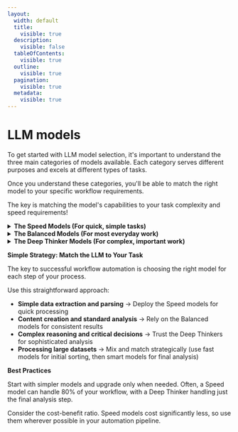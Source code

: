 ```yaml
---
layout:
  width: default
  title:
    visible: true
  description:
    visible: false
  tableOfContents:
    visible: true
  outline:
    visible: true
  pagination:
    visible: true
  metadata:
    visible: true
---
```


# LLM models

To get started with LLM model selection, it's important to understand the three main categories of models available. Each category serves different purposes and excels at different types of tasks.

Once you understand these categories, you'll be able to match the right model to your specific workflow requirements.

The key is matching the model's capabilities to your task complexity and speed requirements!

<details>

<summary><strong>The Speed  Models (For quick, simple tasks)</strong> </summary>

These models are optimized for speed and efficiency, making them perfect for high-volume, straightforward operations

* **gpt-4o-mini** - Super fast processing, excellent for simple data extractions and repetitive automation work
* **Claude-haiku** - Lightning quick responses that are perfect for basic classification and simple text processing tasks
* **Gemini-flash-lite** - The most cost-effective option that handles simple parsing and basic operations exceptionally well
* Use these when you need to process large volumes of simple tasks quickly
* Great for initial data sorting and basic text manipulation

</details>

<details>

<summary><strong>The Balanced Models (For most everyday work)</strong></summary>

The reliable workhorses that handle the majority of your automation needs with consistent quality

* **gpt-4o** - The dependable all-rounder that handles most workflow tasks with solid performance across the board
* **Claude-sonnet** - Exceptional at understanding context and nuance, making it ideal for more sophisticated text analysis
* **Gemini-flash** - Outstanding value proposition with good performance across all types of automation tasks
* These are your go-to models for standard workflow automation
* Perfect for content creation, moderate analysis, and general processing tasks
* The sweet spot between speed and intelligence for most use cases

</details>

<details>

<summary><strong>The Deep Thinker Models (For complex, important work)</strong></summary>

When you need the highest level of reasoning and analysis for critical automation workflows

* **o3** - The most advanced reasoner available, use this for workflows requiring complex problem-solving and multi-step logic
* **Claude-opus** - Exceptional at complex analysis, deep understanding, and handling nuanced automation requirements
* **Gemini-pro** - Can process and analyze huge amounts of information simultaneously, perfect for large-scale data workflows
* Reserve these for your most important and complex automations
* Use when accuracy and sophisticated reasoning are more important than speed
* Best for final analysis, complex decision-making, and critical business processes

</details>

**Simple Strategy: Match the LLM to Your Task**

The key to successful workflow automation is choosing the right model for each step of your process.

Use this straightforward approach:

* **Simple data extraction and parsing** → Deploy the Speed models for quick processing
* **Content creation and standard analysis** → Rely on the Balanced models for consistent results
* **Complex reasoning and critical decisions** → Trust the Deep Thinkers for sophisticated analysis
* **Processing large datasets** → Mix and match strategically (use fast models for initial sorting, then smart models for final analysis)

**Best Practices**

Start with simpler models and upgrade only when needed. Often, a Speed model can handle 80% of your workflow, with a Deep Thinker handling just the final analysis step.

Consider the cost-benefit ratio. Speed models cost significantly less, so use them wherever possible in your automation pipeline.

